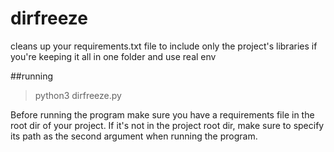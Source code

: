 # dirfreeze
cleans up your requirements.txt file to include only the project's libraries if you're keeping it all in one folder and use real env

##running
> python3 dirfreeze.py

Before running the program make sure you have a requirements file in the root dir of your project. If it's not in the project root dir, make sure to specify its path as the second argument when running the program.

